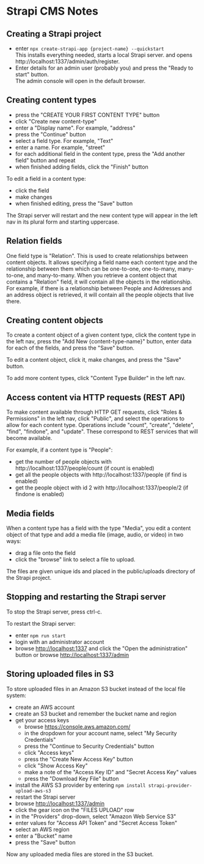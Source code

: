 # Strapi CMS Notes

## Creating a Strapi project

- enter `npx create-strapi-app {project-name} --quickstart`  
  This installs everything needed, starts a local Strapi server.
  and opens http://localhost:1337/admin/auth/register.
- Enter details for an admin user (probably you)
  and press the "Ready to start" button.  
  The admin console will open in the default browser.

## Creating content types

- press the "CREATE YOUR FIRST CONTENT TYPE" button
- click "Create new content-type"
- enter a "Display name". For example, "address"
- press the "Continue" button
- select a field type. For example, "Text"
- enter a name. For example, "street"
- for each additional field in the content type,
  press the "Add another field" button and repeat
- when finished adding fields, click the "Finish" button

To edit a field in a content type:

- click the field
- make changes
- when finished editing, press the "Save" button

The Strapi server will restart and
the new content type will appear in the left nav
in its plural form and starting uppercase.

## Relation fields

One field type is "Relation".
This is used to create relationships between content objects.
It allows specifying a field name each content type
and the relationship between them which can be
one-to-one, one-to-many, many-to-one, and many-to-many.
When you retrieve a content object that contains a "Relation" field,
it will contain all the objects in the relationship.
For example, if there is a relationship between
People and Addresses and an address object is retrieved,
it will contain all the people objects that live there.

## Creating content objects

To create a content object of a given content type,
click the content type in the left nav,
press the "Add New {content-type-name}" button,
enter data for each of the fields,
and press the "Save" button.

To edit a content object,
click it, make changes, and press the "Save" button.

To add more content types,
click "Content Type Builder" in the left nav.

## Access content via HTTP requests (REST API)

To make content available through HTTP GET requests,
click "Roles & Permissions" in the left nav,
click "Public", and
select the operations to allow for each content type.
Operations include "count", "create", "delete",
"find", "findone", and "update".
These correspond to REST services that will become available.

For example, if a content type is "People":

- get the number of people objects with http://localhost:1337/people/count
  (if count is enabled)
- get all the people objects with http://localhost:1337/people
  (if find is enabled)
- get the people object with id 2 with http://localhost:1337/people/2
  (if findone is enabled)

## Media fields

When a content type has a field with the type "Media",
you edit a content object of that type and
add a media file (image, audio, or video) in two ways:

- drag a file onto the field
- click the "browse" link to select a file to upload.

The files are given unique ids and placed in the
public/uploads directory of the Strapi project.

## Stopping and restarting the Strapi server

To stop the Strapi server, press ctrl-c.

To restart the Strapi server:

- enter `npm run start`
- login with an administrator account
- browse <http://localhost:1337> and
  click the "Open the administration" button
  or browse <http://localhost:1337/admin>

## Storing uploaded files in S3

To store uploaded files in an Amazon S3 bucket
instead of the local file system:

- create an AWS account
- create an S3 bucket and remember the bucket name and region
- get your access keys
  - browse https://console.aws.amazon.com/
  - in the dropdown for your account name,
    select "My Security Credentials"
  - press the "Continue to Security Credentials" button
  - click "Access keys"
  - press the "Create New Access Key" button
  - click "Show Access Key"
  - make a note of the "Access Key ID" and "Secret Access Key" values
  - press the "Download Key File" button
- install the AWS S3 provider by entering
  `npm install strapi-provider-upload-aws-s3`
- restart the Strapi server
- browse <http://localhost:1337/admin>
- click the gear icon on the "FILES UPLOAD" row
- in the "Providers" drop-down, select "Amazon Web Service S3"
- enter values for "Access API Token" and "Secret Access Token"
- select an AWS region
- enter a "Bucket" name
- press the "Save" button

Now any uploaded media files are stored in the S3 bucket.
